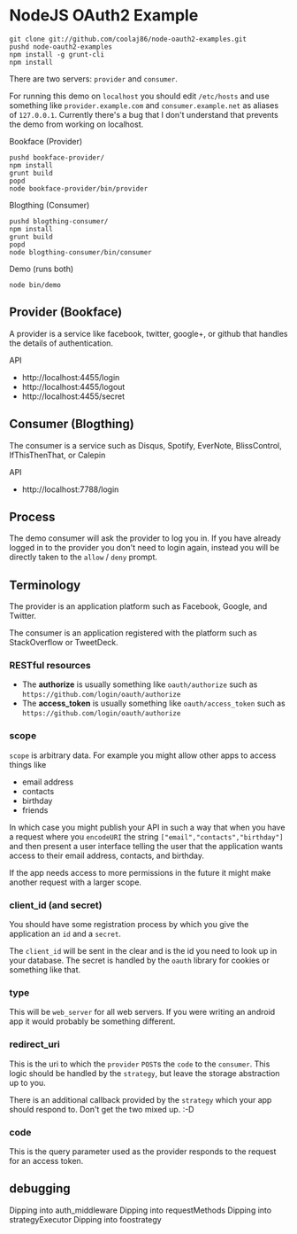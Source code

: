 NodeJS OAuth2 Example
===

    git clone git://github.com/coolaj86/node-oauth2-examples.git
    pushd node-oauth2-examples
    npm install -g grunt-cli
    npm install

There are two servers: `provider` and `consumer`.

For running this demo on `localhost` you should edit `/etc/hosts` and use something like
`provider.example.com` and `consumer.example.net` as aliases of `127.0.0.1`.
Currently there's a bug that I don't understand that prevents the demo from working on localhost.

Bookface (Provider)

    pushd bookface-provider/
    npm install
    grunt build
    popd
    node bookface-provider/bin/provider

Blogthing (Consumer)

    pushd blogthing-consumer/
    npm install
    grunt build
    popd
    node blogthing-consumer/bin/consumer

Demo (runs both)

    node bin/demo

## Provider (Bookface)

A provider is a service like facebook, twitter, google+, or github that handles the details of authentication.


API

  * http://localhost:4455/login
  * http://localhost:4455/logout
  * http://localhost:4455/secret

## Consumer (Blogthing)

The consumer is a service such as Disqus, Spotify, EverNote, BlissControl, IfThisThenThat, or Calepin
    
API

  * http://localhost:7788/login

Process
---

The demo consumer will ask the provider to log you in.
If you have already logged in to the provider you don't need to login again,
instead you will be directly taken to the `allow` / `deny` prompt.

Terminology
---

The provider is an application platform such as Facebook, Google, and Twitter.

The consumer is an application registered with the platform such as StackOverflow or TweetDeck.

### RESTful resources

  * The **authorize** is usually something like `oauth/authorize` such as `https://github.com/login/oauth/authorize`
  * The **access_token** is usually something like `oauth/access_token` such as `https://github.com/login/oauth/authorize`

### scope

`scope` is arbitrary data. For example you might allow other apps to access things like
  
  * email address
  * contacts
  * birthday
  * friends

In which case you might publish your API in such a way that when you have a request where
you `encodeURI` the string `["email","contacts","birthday"]` and then present a user interface
telling the user that the application wants access to their email address, contacts, and birthday.

If the app needs access to more permissions in the future it might make another request with a larger scope.

### client\_id (and secret)

You should have some registration process by which you give the application an `id` and a `secret`.

The `client_id` will be sent in the clear and is the id you need to look up in your database.
The secret is handled by the `oauth` library for cookies or something like that.

### type

This will be `web_server` for all web servers.
If you were writing an android app it would probably be something different.

### redirect_uri

This is the uri to which the `provider` `POST`s the `code` to the `consumer`.
This logic should be handled by the `strategy`, but leave the storage abstraction up to you.

There is an additional callback provided by the `strategy` which your app should respond to.
Don't get the two mixed up. :-D

### code

This is the query parameter used as the provider responds to the request for an access token.

## debugging

  Dipping into auth\_middleware
  Dipping into requestMethods
  Dipping into strategyExecutor
  Dipping into foostrategy
